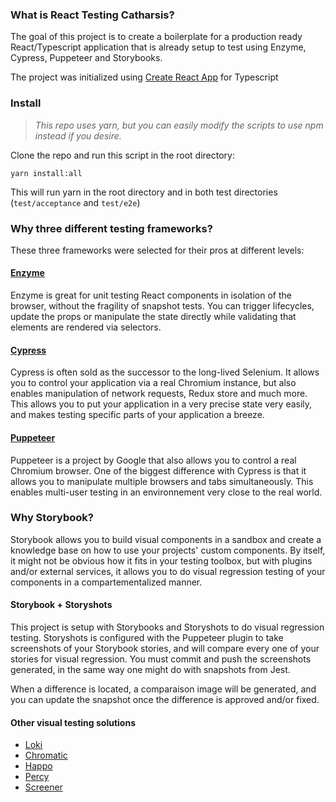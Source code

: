 ### What is React Testing Catharsis?

The goal of this project is to create a boilerplate
for a production ready React/Typescript application that is
already setup to test using Enzyme, Cypress, Puppeteer and Storybooks.

The project was initialized using [Create React App](https://github.com/facebook/create-react-app) for Typescript

### Install

> _This repo uses yarn, but you can easily modify the scripts to use npm instead if you desire._

Clone the repo and run this script in the root directory:

`yarn install:all`

This will run yarn in the root directory and in both test directories (`test/acceptance` and `test/e2e`)

### Why three different testing frameworks?

These three frameworks were selected for their pros at different
levels:

#### [Enzyme](https://airbnb.io/enzyme/)

Enzyme is great for unit testing React components in isolation of the browser,
without the fragility of snapshot tests. You can trigger lifecycles, update the props or
manipulate the state directly while validating that elements are rendered via selectors.

#### [Cypress](https://www.cypress.io/)

Cypress is often sold as the successor to the long-lived Selenium.
It allows you to control your application via a real Chromium instance, but
also enables manipulation of network requests, Redux store and much more.
This allows you to put your application in a very precise state very easily, and makes
testing specific parts of your application a breeze.

#### [Puppeteer](https://pptr.dev/)

Puppeteer is a project by Google that also allows you to control a real Chromium browser.
One of the biggest difference with Cypress is that it allows you to manipulate multiple browsers and tabs
simultaneously. This enables multi-user testing in an environnement very close
to the real world. 

### Why Storybook?

Storybook allows you to build visual components in a sandbox and create a knowledge base on how
to use your projects' custom components. By itself, it might not be obvious how it fits in your
testing toolbox, but with plugins and/or external services, it allows you to do visual regression
testing of your components in a compartementalized manner.

#### Storybook + Storyshots 

This project is setup with Storybooks and Storyshots to do visual regression testing. Storyshots is
configured with the Puppeteer plugin to take screenshots of your Storybook stories, and will compare
every one of your stories for visual regression. You must commit and push the screenshots generated,
in the same way one might do with snapshots from Jest.

When a difference is located, a comparaison image will be generated, and you can update the snapshot once
the difference is approved and/or fixed.

#### Other visual testing solutions

* [Loki](https://loki.js.org/)
* [Chromatic](https://www.chromaticqa.com/) 
* [Happo](https://happo.io/) 
* [Percy](https://percy.io/) 
* [Screener](https://screener.io/) 

